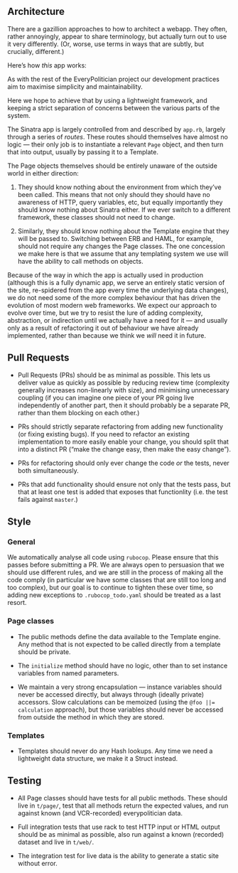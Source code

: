 ## Architecture

There are a gazillion approaches to how to architect a webapp. They
often, rather annoyingly, appear to share terminology, but actually turn
out to use it very differently. (Or, worse, use terms in ways that are
subtly, but crucially, different.)

Here’s how _this_ app works:

As with the rest of the EveryPolitician project our development
practices aim to maximise simplicity and maintainability.

Here we hope to achieve that by using a lightweight framework, and
keeping a strict separation of concerns between the various parts of the
system.

The Sinatra app is largely controlled from and described by `app.rb`,
largely through a series of *routes*. These routes should themselves
have almost no logic — their only job is to instantiate a relevant
`Page` object, and then turn that into output, usually by passing it to
a Template.

The Page objects themselves should be entirely unaware of the outside
world in either direction:

1. They should know nothing about the environment from which they’ve
been called. This means that not only should they should have no
awareness of HTTP, query variables, etc, but equally importantly they
should know nothing about Sinatra either. If we ever switch to a
different framework, these classes should not need to change.

2. Similarly, they should know nothing about the Template engine that
they will be passed to. Switching between ERB and HAML, for example,
should not require any changes the Page classes. The one concession we
make here is that we assume that any templating system we use will have
the ability to call methods on objects.

Because of the way in which the app is actually used in production
(although this is a fully dynamic app, we serve an entirely static
version of the site, re-spidered from the app every time the underlying
data changes), we do not need some of the more complex behaviour that
has driven the evolution of most modern web frameworks. We expect our
approach to evolve over time, but we try to resist the lure of adding
complexity, abstraction, or indirection until we actually have a need
for it — and usually only as a result of refactoring it out of behaviour
we have already implemented, rather than because we think we _will_ need
it in future.

## Pull Requests

* Pull Requests (PRs) should be as minimal as possible. This lets us
deliver value as quickly as possible by reducing review time (complexity
generally increases non-linearly with size), and minimising unnecessary
coupling (if you can imagine one piece of your PR going
live independently of another part, then it should probably be a
separate PR, rather than them blocking on each other.)

* PRs should strictly separate refactoring from adding new functionality
(or fixing existing bugs). If you need to refactor an existing
implementation to more easily enable your change, you should split that
into a distinct PR (“make the change easy, then make the easy change”).

* PRs for refactoring should only ever change the code _or_ the tests,
never both simultaneously.

* PRs that add functionality should ensure not only that the tests pass,
but that at least one test is added that exposes that functionlity (i.e.
the test fails against `master`.)

## Style

### General

We automatically analyse all code using `rubocop`. Please ensure that
this passes before submitting a PR. We are always open to persuasion
that we should use different rules, and we are still in the process of
making all the code comply (in particular we have some classes that are
still too long and too complex), but our goal is to continue to tighten
these over time, so adding new exceptions to `.rubocop_todo.yaml` should
be treated as a last resort.

### Page classes

* The public methods define the data available to the Template engine.
Any method that is not expected to be called directly from a template
should be private.

* The `initialize` method should have no logic, other than to set
instance variables from named parameters.

* We maintain a very strong encapsulation — instance variables should
never be accessed directly, but always through (ideally private)
accessors. Slow calculations can be memoized (using the `@foo ||=
calculation` approach), but those variables should never be accessed
from outside the method in which they are stored.

### Templates

* Templates should never do any Hash lookups. Any time we need a
lightweight data structure, we make it a Struct instead.

## Testing

* All Page classes should have tests for all public methods. These
should live in `t/page/`, test that all methods return the expected
values, and run against known (and VCR-recorded) everypolitician data.

* Full integration tests that use rack to test HTTP input or HTML
output should be as minimal as possible, also run against a known
(recorded) dataset and live in `t/web/`.

* The integration test for live data is the ability to generate a static
site without error.

